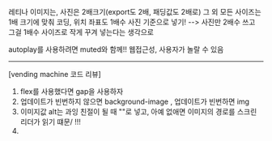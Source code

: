레티나 이미지는, 사진은 2배크기(export도 2배, 패딩값도 2배로)
그 외 모든 사이즈는 1배 크기에 맞춰 코딩, 위치 좌표도 1배수 사진 기준으로 넣기! 
--> 사진만 2배수 쓰고 그걸 1배수 사이즈로 작게 꾸겨 넣는다는 생각으로


autoplay를 사용하려면 muted와 함께!! 웹접근성, 사용자가 놀랄 수 있음

***

[vending machine 코드 리뷰]
1. flex를 사용했다면 gap을 사용하자
2. 업데이트가 빈번하지 않으면 background-image , 업데이트가 빈번하면 img
3. 이미지값 alt는 과잉 친절이 될 때 ""로 넣고, 아예 없애면 이미지의 경로를 스크린 리더가 읽기 떄문/ !!! 
4. 


